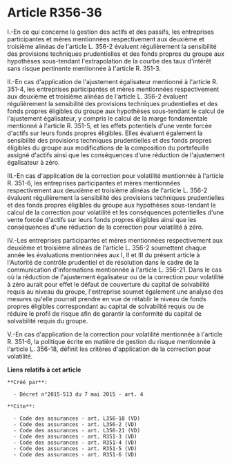 # Article R356-36

I.-En ce qui concerne la gestion des actifs et des passifs, les entreprises participantes et mères mentionnées respectivement
aux deuxième et troisième alinéas de l'article L. 356-2 évaluent régulièrement la sensibilité des provisions techniques
prudentielles et des fonds propres du groupe aux hypothèses sous-tendant l'extrapolation de la courbe des taux d'intérêt sans
risque pertinente mentionnée à l'article R. 351-3. 

II.-En cas d'application de l'ajustement égalisateur mentionné à l'article R. 351-4, les entreprises participantes et mères
mentionnées respectivement aux deuxième et troisième alinéas de l'article L. 356-2 évaluent régulièrement la sensibilité des
provisions techniques prudentielles et des fonds propres éligibles du groupe aux hypothèses sous-tendant le calcul de
l'ajustement égalisateur, y compris le calcul de la marge fondamentale mentionné à l'article R. 351-5, et les effets
potentiels d'une vente forcée d'actifs sur leurs fonds propres éligibles. Elles évaluent également la sensibilité des
provisions techniques prudentielles et des fonds propres éligibles du groupe aux modifications de la composition du
portefeuille assigné d'actifs ainsi que les conséquences d'une réduction de l'ajustement égalisateur à zéro. 

III.-En cas d'application de la correction pour volatilité mentionnée à l'article R. 351-6, les entreprises participantes et
mères mentionnées respectivement aux deuxième et troisième alinéas de l'article L. 356-2 évaluent régulièrement la
sensibilité des provisions techniques prudentielles et des fonds propres éligibles du groupe aux hypothèses sous-tendant le
calcul de la correction pour volatilité et les conséquences potentielles d'une vente forcée d'actifs sur leurs fonds propres
éligibles ainsi que les conséquences d'une réduction de la correction pour volatilité à zéro. 

IV.-Les entreprises participantes et mères mentionnées respectivement aux deuxième et troisième alinéas de l'article L. 356-2
soumettent chaque année les évaluations mentionnées aux I, II et III du présent article à l'Autorité de contrôle prudentiel
et de résolution dans le cadre de la communication d'informations mentionnée à l'article L. 356-21. Dans le cas où la
réduction de l'ajustement égalisateur ou de la correction pour volatilité à zéro aurait pour effet le défaut de couverture du
capital de solvabilité requis au niveau du groupe, l'entreprise soumet également une analyse des mesures qu'elle pourrait
prendre en vue de rétablir le niveau de fonds propres éligibles correspondant au capital de solvabilité requis ou de réduire
le profil de risque afin de garantir la conformité du capital de solvabilité requis du groupe. 

V.-En cas d'application de la correction pour volatilité mentionnée à l'article R. 351-6, la politique écrite en matière de
gestion du risque mentionnée à l'article L. 356-18, définit les critères d'application de la correction pour volatilité.

**Liens relatifs à cet article**

	**Créé par**:

	  - Décret n°2015-513 du 7 mai 2015 - art. 4

	**Cite**:

	  - Code des assurances - art. L356-18 (VD)
	  - Code des assurances - art. L356-2 (VD)
	  - Code des assurances - art. L356-21 (VD)
	  - Code des assurances - art. R351-3 (VD)
	  - Code des assurances - art. R351-4 (VD)
	  - Code des assurances - art. R351-5 (VD)
	  - Code des assurances - art. R351-6 (VD)
